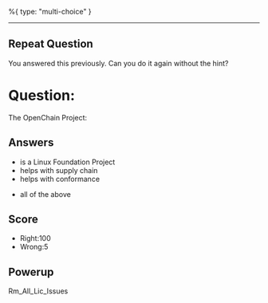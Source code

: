 %{
 type: "multi-choice"
}

---
## Repeat Question
You answered this previously.
Can you do it again without the hint?

# Question:
The OpenChain Project:

## Answers
- is a Linux Foundation Project
- helps with supply chain
- helps with conformance
* all of the above

## Score
- Right:100
- Wrong:5

## Powerup
Rm_All_Lic_Issues
